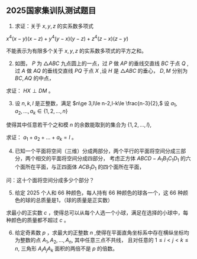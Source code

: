 ## 2025国家集训队测试题目

1. 求证：关于 $x,y,z$ 的实系数多项式

$x^4(x-y)(x-z)+y^4(y-x)(y-z)+z^4(z-x)(z-y)$

不能表示为有限多个关于 $x,y,z$ 的实系数多项式的平方之和。

2. 如图， $P$ 为 $\triangle ABC$ 九点圆上的一点，过 $P$ 做 $AP$ 的垂线交直线 $BC$ 于点 $Q$ ,
过 $A$ 做 $AQ$ 的垂线交直线 $PQ$ 于点 $X$ ,设 $H$ 是 $\triangle ABC$ 的垂心， $D,M$ 分别为 $BC,AQ$ 的中点，

求证： $HX\perp DM$ 。

3. 设 $n,k,l$ 是正整数，满足 $n\ge 3,l\le n-2,l-k\le \frac{n-3}{2},$ 设 $a_1,a_2,...,a_k\in \{1,2,...,n\}$

使得其中任意若干个之和模 $n$ 的余数能取到的集合为 $\{1,2,...,l\},$

求证： $a_1+a_2+...+a_k=l$ 。

4. 已知一个平面将空间（三维）分成两部分，两个平行的平面将空间分成三部分，两个相交的平面将空间分成四部分，
考虑正方体 $ABCD-A_1B_1C_1D_1$ 的六个面所在平面，与正四面体 $ACB_1D_1$ 的四个面所在平面，

问：这十个面将空间分成多少个部分？

5. 给定 $2025$ 个人和 $66$ 种颜色，每人持有 $66$ 种颜色的球各一个，这 $66$ 种颜色的球的总质量是1，（球的质量是正实数）

求最小的正实数 $c$ ，使得总可以从每个人选一个小球，满足在选择的小球中，每种颜色的质量都不超过 $c$ 。

6. 给定奇素数 $p$ ，求最大的正整数 $n$ ,使得在平面直角坐标系中存在横纵坐标均为整数的点 $A_1,A_2,...,A_n,$ 其中任意三点不共线，
且对任意的 $1\le i\lt j\lt k\le n,$ 三角形 $A_iA_jA_k$ 面积的两倍不是 $p$ 的倍数。

